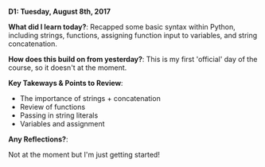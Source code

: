 **D1: Tuesday, August 8th, 2017**

**What did I learn today?**:
Recapped some basic syntax within Python, including strings, functions,
assigning function input to variables, and string concatenation.

**How does this build on from yesterday?**:
This is my first 'official' day of the course, so it doesn't at the moment.

**Key Takeways & Points to Review**:
* The importance of strings + concatenation
* Review of functions
* Passing in string literals
* Variables and assignment

**Any Reflections?**: 

Not at the moment but I'm just getting started!